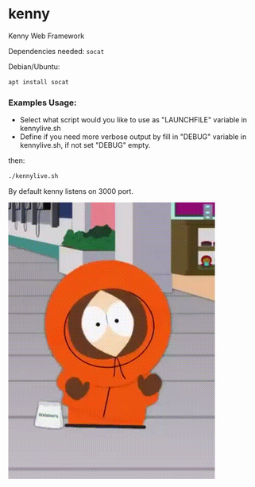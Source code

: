# kenny
Kenny Web Framework

Dependencies needed: ```socat```

Debian/Ubuntu:
```bash
apt install socat
```

### Examples Usage:
* Select what script would you like to use as "LAUNCHFILE" variable in kennylive.sh
* Define if you need more verbose output by fill in "DEBUG" variable in kennylive.sh, if not set "DEBUG" empty.

then:
```bash
./kennylive.sh
```
By default kenny listens on 3000 port.

![](kenny.gif)
